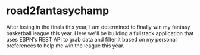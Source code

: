 # road2fantasychamp

After losing in the finals this year, I am determined to finally win my fantasy basketball league this year. Here we'll be building a fullstack application that uses ESPN's REST API to grab data and filter it based on my personal preferences to help me win the league this year.
